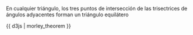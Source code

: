 En cualquier triángulo, los tres puntos de intersección de las trisectrices de ángulos adyacentes forman un triángulo equilátero

{{ d3js | morley_theorem }}